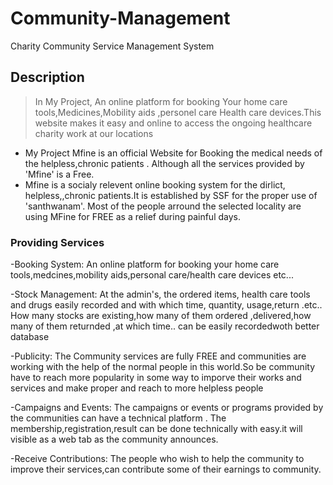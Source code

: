 # Community-Management
Charity Community Service Management System

## Description

>In My Project, An online platform for booking Your home care tools,Medicines,Mobility aids ,personel care Health care devices.This website makes it easy and online to access the ongoing healthcare charity work at our locations 

  - My Project  Mfine is an official Website for Booking the medical needs of the helpless,chronic patients . Although all the services provided by 'Mfine' is a Free.
  - Mfine is a socialy relevent online booking system for the dirlict, helpless,,chronic patients.It is established by SSF for the proper use of 'santhwanam'. Most of the people arround the selected locality are using MFine for FREE as a relief during painful days.
>
### Providing Services

  -Booking System:
    An online platform for booking your home care tools,medcines,mobility aids,personal care/health care devices etc...
  
  -Stock Management:
    At the admin's, the ordered items, health care tools and drugs easily recorded and with which time, quantity,          usage,return .etc..
    How many stocks are existing,how many of them ordered ,delivered,how many of them returnded ,at which time.. can       be easily recordedwoth better database

  -Publicity:
    The Community services are fully FREE and communities are working with the help of the normal people in this           world.So be community have to reach more popularity in some way to imporve their works and services and make           proper and reach to more helpless people

  -Campaigns and Events:
    The campaigns or events or programs provided by the communities can have a technical platform .
    The membership,registration,result can be done technically with easy.it will visible as a web tab as the community     announces.

  -Receive Contributions:
    The people who wish to help the community to improve their services,can contribute some of their earnings to           community.
